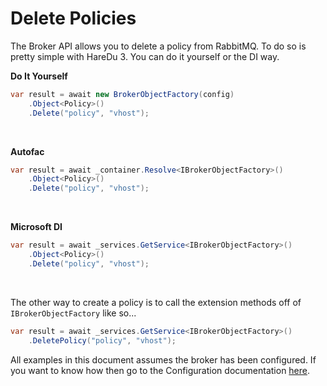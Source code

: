 # Delete Policies

The Broker API allows you to delete a policy from RabbitMQ. To do so is pretty simple with HareDu 3. You can do it yourself or the DI way.

**Do It Yourself**

```c#
var result = await new BrokerObjectFactory(config)
    .Object<Policy>()
    .Delete("policy", "vhost");
```
<br>

**Autofac**

```c#
var result = await _container.Resolve<IBrokerObjectFactory>()
    .Object<Policy>()
    .Delete("policy", "vhost");
```
<br>

**Microsoft DI**

```c#
var result = await _services.GetService<IBrokerObjectFactory>()
    .Object<Policy>()
    .Delete("policy", "vhost");
```
<br>

The other way to create a policy is to call the extension methods off of ```IBrokerObjectFactory``` like so...

```c#
var result = await _services.GetService<IBrokerObjectFactory>()
    .DeletePolicy("policy", "vhost");
```

All examples in this document assumes the broker has been configured. If you want to know how then go to the Configuration documentation [here](https://github.com/ahives/HareDu3/blob/master/docs/configuration.md).

